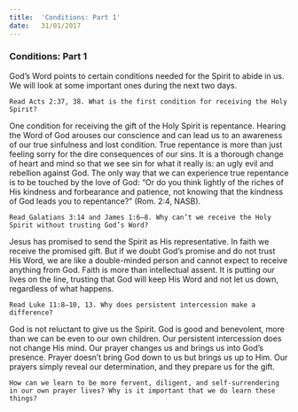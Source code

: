 ```yaml
---
title:  'Conditions: Part 1'
date:   31/01/2017
---
```


### Conditions: Part 1 

God’s Word points to certain conditions needed for the Spirit to abide in us. We will look at some important ones during the next two days. 

`Read Acts 2:37, 38. What is the first condition for receiving the Holy Spirit?`

One condition for receiving the gift of the Holy Spirit is repentance. Hearing the Word of God arouses our conscience and can lead us to an awareness of our true sinfulness and lost condition. True repentance is more than just feeling sorry for the dire consequences of our sins. It is a thorough change of heart and mind so that we see sin for what it really is: an ugly evil and rebellion against God. The only way that we can experience true repentance is to be touched by the love of God: “Or do you think lightly of the riches of His kindness and forbearance and patience, not knowing that the kindness of God leads you to repentance?” (Rom. 2:4, NASB). 

`Read Galatians 3:14 and James 1:6–8. Why can’t we receive the Holy Spirit without trusting God’s Word?` 

Jesus has promised to send the Spirit as His representative. In faith we receive the promised gift. But if we doubt God’s promise and do not trust His Word, we are like a double-minded person and cannot expect to receive anything from God. Faith is more than intellectual assent. It is putting our lives on the line, trusting that God will keep His Word and not let us down, regardless of what happens.

`Read Luke 11:8–10, 13. Why does persistent intercession make a difference?`

God is not reluctant to give us the Spirit. God is good and benevolent, more than we can be even to our own children. Our persistent intercession does not change His mind. Our prayer changes us and brings us into God’s presence. Prayer doesn’t bring God down to us but brings us up to Him. Our prayers simply reveal our determination, and they prepare us for the gift. 

`How can we learn to be more fervent, diligent, and self-surrendering in our own prayer lives? Why is it important that we do learn these things?`